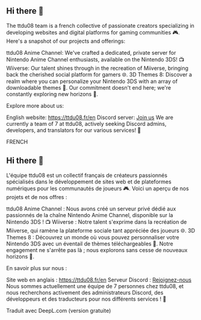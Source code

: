 ## Hi there 👋



The ttdu08 team is a french collective of passionate creators specializing in developing websites and digital platforms for gaming communities 🎮. Here's a snapshot of our projects and offerings:

ttdu08 Anime Channel: We've crafted a dedicated, private server for Nintendo Anime Channel enthusiasts, available on the Nintendo 3DS! 📺
Wiiverse: Our talent shines through in the recreation of Miiverse, bringing back the cherished social platform for gamers 🌐.
3D Themes 8: Discover a realm where you can personalize your Nintendo 3DS with an array of downloadable themes 🎨.
Our commitment doesn't end here; we're constantly exploring new horizons 🚀.

Explore more about us:

English website: https://ttdu08.fr/en
Discord server: [Join us](https://discord.com/invite/Yprk6jD9Cz)
We are currently a team of 7 at ttdu08, actively seeking Discord admins, developers, and translators for our various services! 🤝

FRENCH

## Hi there 👋



L'équipe ttdu08 est un collectif français de créateurs passionnés spécialisés dans le développement de sites web et de plateformes numériques pour les communautés de joueurs 🎮. Voici un aperçu de nos projets et de nos offres :

ttdu08 Anime Channel : Nous avons créé un serveur privé dédié aux passionnés de la chaîne Nintendo Anime Channel, disponible sur la Nintendo 3DS ! 📺
Wiiverse : Notre talent s'exprime dans la recréation de Miiverse, qui ramène la plateforme sociale tant appréciée des joueurs 🌐.
3D Themes 8 : Découvrez un monde où vous pouvez personnaliser votre Nintendo 3DS avec un éventail de thèmes téléchargeables 🎨.
Notre engagement ne s'arrête pas là ; nous explorons sans cesse de nouveaux horizons 🚀.

En savoir plus sur nous :

Site web en anglais : https://ttdu08.fr/en
Serveur Discord : [Rejoignez-nous](https://discord.com/invite/Yprk6jD9Cz)
Nous sommes actuellement une équipe de 7 personnes chez ttdu08, et nous recherchons activement des administrateurs Discord, des développeurs et des traducteurs pour nos différents services ! 🤝

Traduit avec DeepL.com (version gratuite)

